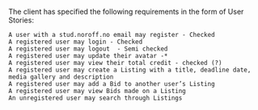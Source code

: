 The client has specified the following requirements in the form of User Stories:

    A user with a stud.noroff.no email may register - Checked
    A registered user may login - Checked
    A registered user may logout  - Semi checked
    A registered user may update their avatar -*
    A registered user may view their total credit - checked (?)
    A registered user may create a Listing with a title, deadline date, media gallery and description
    A registered user may add a Bid to another user’s Listing
    A registered user may view Bids made on a Listing
    An unregistered user may search through Listings
